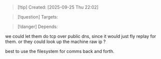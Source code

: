 
>[!tip] Created: [2025-09-25 Thu 22:02]

>[!question] Targets: 

>[!danger] Depends: 

we could let them do tcp over public dns, since it would just fly replay for them.
or they could look up the machine raw ip ?

best to use the filesystem for comms back and forth.